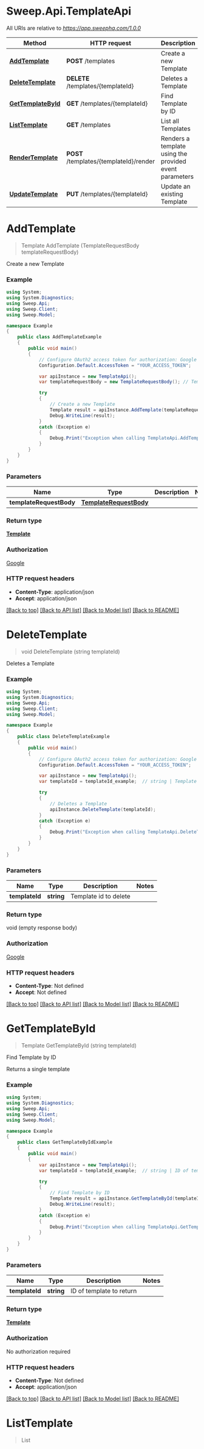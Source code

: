 # Sweep.Api.TemplateApi

All URIs are relative to *https://app.sweephq.com/1.0.0*

Method | HTTP request | Description
------------- | ------------- | -------------
[**AddTemplate**](TemplateApi.md#addtemplate) | **POST** /templates | Create a new Template
[**DeleteTemplate**](TemplateApi.md#deletetemplate) | **DELETE** /templates/{templateId} | Deletes a Template
[**GetTemplateById**](TemplateApi.md#gettemplatebyid) | **GET** /templates/{templateId} | Find Template by ID
[**ListTemplate**](TemplateApi.md#listtemplate) | **GET** /templates | List all Templates
[**RenderTemplate**](TemplateApi.md#rendertemplate) | **POST** /templates/{templateId}/render | Renders a template using the provided event parameters
[**UpdateTemplate**](TemplateApi.md#updatetemplate) | **PUT** /templates/{templateId} | Update an existing Template


<a name="addtemplate"></a>
# **AddTemplate**
> Template AddTemplate (TemplateRequestBody templateRequestBody)

Create a new Template

### Example
```csharp
using System;
using System.Diagnostics;
using Sweep.Api;
using Sweep.Client;
using Sweep.Model;

namespace Example
{
    public class AddTemplateExample
    {
        public void main()
        {
            // Configure OAuth2 access token for authorization: Google
            Configuration.Default.AccessToken = "YOUR_ACCESS_TOKEN";

            var apiInstance = new TemplateApi();
            var templateRequestBody = new TemplateRequestBody(); // TemplateRequestBody | 

            try
            {
                // Create a new Template
                Template result = apiInstance.AddTemplate(templateRequestBody);
                Debug.WriteLine(result);
            }
            catch (Exception e)
            {
                Debug.Print("Exception when calling TemplateApi.AddTemplate: " + e.Message );
            }
        }
    }
}
```

### Parameters

Name | Type | Description  | Notes
------------- | ------------- | ------------- | -------------
 **templateRequestBody** | [**TemplateRequestBody**](TemplateRequestBody.md)|  | 

### Return type

[**Template**](Template.md)

### Authorization

[Google](../README.md#Google)

### HTTP request headers

 - **Content-Type**: application/json
 - **Accept**: application/json

[[Back to top]](#) [[Back to API list]](../README.md#documentation-for-api-endpoints) [[Back to Model list]](../README.md#documentation-for-models) [[Back to README]](../README.md)

<a name="deletetemplate"></a>
# **DeleteTemplate**
> void DeleteTemplate (string templateId)

Deletes a Template

### Example
```csharp
using System;
using System.Diagnostics;
using Sweep.Api;
using Sweep.Client;
using Sweep.Model;

namespace Example
{
    public class DeleteTemplateExample
    {
        public void main()
        {
            // Configure OAuth2 access token for authorization: Google
            Configuration.Default.AccessToken = "YOUR_ACCESS_TOKEN";

            var apiInstance = new TemplateApi();
            var templateId = templateId_example;  // string | Template id to delete

            try
            {
                // Deletes a Template
                apiInstance.DeleteTemplate(templateId);
            }
            catch (Exception e)
            {
                Debug.Print("Exception when calling TemplateApi.DeleteTemplate: " + e.Message );
            }
        }
    }
}
```

### Parameters

Name | Type | Description  | Notes
------------- | ------------- | ------------- | -------------
 **templateId** | **string**| Template id to delete | 

### Return type

void (empty response body)

### Authorization

[Google](../README.md#Google)

### HTTP request headers

 - **Content-Type**: Not defined
 - **Accept**: Not defined

[[Back to top]](#) [[Back to API list]](../README.md#documentation-for-api-endpoints) [[Back to Model list]](../README.md#documentation-for-models) [[Back to README]](../README.md)

<a name="gettemplatebyid"></a>
# **GetTemplateById**
> Template GetTemplateById (string templateId)

Find Template by ID

Returns a single template

### Example
```csharp
using System;
using System.Diagnostics;
using Sweep.Api;
using Sweep.Client;
using Sweep.Model;

namespace Example
{
    public class GetTemplateByIdExample
    {
        public void main()
        {
            var apiInstance = new TemplateApi();
            var templateId = templateId_example;  // string | ID of template to return

            try
            {
                // Find Template by ID
                Template result = apiInstance.GetTemplateById(templateId);
                Debug.WriteLine(result);
            }
            catch (Exception e)
            {
                Debug.Print("Exception when calling TemplateApi.GetTemplateById: " + e.Message );
            }
        }
    }
}
```

### Parameters

Name | Type | Description  | Notes
------------- | ------------- | ------------- | -------------
 **templateId** | **string**| ID of template to return | 

### Return type

[**Template**](Template.md)

### Authorization

No authorization required

### HTTP request headers

 - **Content-Type**: Not defined
 - **Accept**: application/json

[[Back to top]](#) [[Back to API list]](../README.md#documentation-for-api-endpoints) [[Back to Model list]](../README.md#documentation-for-models) [[Back to README]](../README.md)

<a name="listtemplate"></a>
# **ListTemplate**
> List<Template> ListTemplate ()

List all Templates

Returns a list of templates

### Example
```csharp
using System;
using System.Diagnostics;
using Sweep.Api;
using Sweep.Client;
using Sweep.Model;

namespace Example
{
    public class ListTemplateExample
    {
        public void main()
        {
            // Configure OAuth2 access token for authorization: Google
            Configuration.Default.AccessToken = "YOUR_ACCESS_TOKEN";

            var apiInstance = new TemplateApi();

            try
            {
                // List all Templates
                List&lt;Template&gt; result = apiInstance.ListTemplate();
                Debug.WriteLine(result);
            }
            catch (Exception e)
            {
                Debug.Print("Exception when calling TemplateApi.ListTemplate: " + e.Message );
            }
        }
    }
}
```

### Parameters
This endpoint does not need any parameter.

### Return type

[**List<Template>**](Template.md)

### Authorization

[Google](../README.md#Google)

### HTTP request headers

 - **Content-Type**: Not defined
 - **Accept**: application/json

[[Back to top]](#) [[Back to API list]](../README.md#documentation-for-api-endpoints) [[Back to Model list]](../README.md#documentation-for-models) [[Back to README]](../README.md)

<a name="rendertemplate"></a>
# **RenderTemplate**
> Message RenderTemplate (string templateId, RenderTemplateRequestBody renderTemplateRequestBody)

Renders a template using the provided event parameters

Returns a string representing the HTML content of an email to be sent

### Example
```csharp
using System;
using System.Diagnostics;
using Sweep.Api;
using Sweep.Client;
using Sweep.Model;

namespace Example
{
    public class RenderTemplateExample
    {
        public void main()
        {
            // Configure OAuth2 access token for authorization: Google
            Configuration.Default.AccessToken = "YOUR_ACCESS_TOKEN";

            var apiInstance = new TemplateApi();
            var templateId = templateId_example;  // string | ID of template to return
            var renderTemplateRequestBody = new RenderTemplateRequestBody(); // RenderTemplateRequestBody | The event parameters used to render

            try
            {
                // Renders a template using the provided event parameters
                Message result = apiInstance.RenderTemplate(templateId, renderTemplateRequestBody);
                Debug.WriteLine(result);
            }
            catch (Exception e)
            {
                Debug.Print("Exception when calling TemplateApi.RenderTemplate: " + e.Message );
            }
        }
    }
}
```

### Parameters

Name | Type | Description  | Notes
------------- | ------------- | ------------- | -------------
 **templateId** | **string**| ID of template to return | 
 **renderTemplateRequestBody** | [**RenderTemplateRequestBody**](RenderTemplateRequestBody.md)| The event parameters used to render | 

### Return type

[**Message**](Message.md)

### Authorization

[Google](../README.md#Google)

### HTTP request headers

 - **Content-Type**: application/json
 - **Accept**: application/json

[[Back to top]](#) [[Back to API list]](../README.md#documentation-for-api-endpoints) [[Back to Model list]](../README.md#documentation-for-models) [[Back to README]](../README.md)

<a name="updatetemplate"></a>
# **UpdateTemplate**
> Template UpdateTemplate (string templateId, TemplateRequestBody templateRequestBody)

Update an existing Template

### Example
```csharp
using System;
using System.Diagnostics;
using Sweep.Api;
using Sweep.Client;
using Sweep.Model;

namespace Example
{
    public class UpdateTemplateExample
    {
        public void main()
        {
            // Configure OAuth2 access token for authorization: Google
            Configuration.Default.AccessToken = "YOUR_ACCESS_TOKEN";

            var apiInstance = new TemplateApi();
            var templateId = templateId_example;  // string | ID of template to return
            var templateRequestBody = new TemplateRequestBody(); // TemplateRequestBody | successful operation

            try
            {
                // Update an existing Template
                Template result = apiInstance.UpdateTemplate(templateId, templateRequestBody);
                Debug.WriteLine(result);
            }
            catch (Exception e)
            {
                Debug.Print("Exception when calling TemplateApi.UpdateTemplate: " + e.Message );
            }
        }
    }
}
```

### Parameters

Name | Type | Description  | Notes
------------- | ------------- | ------------- | -------------
 **templateId** | **string**| ID of template to return | 
 **templateRequestBody** | [**TemplateRequestBody**](TemplateRequestBody.md)| successful operation | 

### Return type

[**Template**](Template.md)

### Authorization

[Google](../README.md#Google)

### HTTP request headers

 - **Content-Type**: application/json
 - **Accept**: application/json

[[Back to top]](#) [[Back to API list]](../README.md#documentation-for-api-endpoints) [[Back to Model list]](../README.md#documentation-for-models) [[Back to README]](../README.md)

